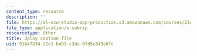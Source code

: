 ```yaml
---
content_type: resource
description: ''
file: https://ol-ocw-studio-app-production.s3.amazonaws.com/courses/21g-027-asia-in-the-modern-world-images-representations-fall-2016/91b4783422e1b493c3da0fd5c843e0fc_1801230.srt
file_type: application/x-subrip
resourcetype: Other
title: 3play caption file
uid: 91b47834-22e1-b493-c3da-0fd5c843e0fc
---
```

